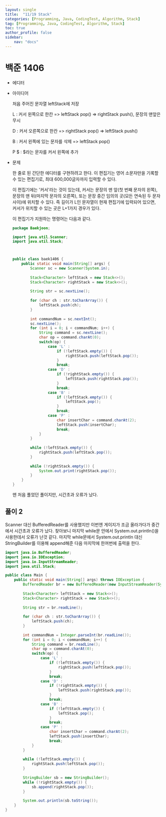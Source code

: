 ```yaml
---
layout: single
title:  "11/19 Stack"
categories: [Programming, Java, CodingTest, Algorithm, Stack]
tag: [Programming, Java, CodingTest, Algorithm, Stack]
toc: true
author_profile: false
sidebar:
    nav: "docs"
---
```




 # 백준 1406

* 에디터

* 아이디어

  처음 주어진 문자열 leftStack에 저장

  L : 커서 왼쪽으로 한칸 => leftStack pop() => rightStack push(), 문장의 맨앞은 무시

  D : 커서 오른쪽으로 한칸 => rightStack pop() => leftStack push()

  B : 커서 왼쪽에 있는 문자를 삭제 => leftStack pop()

  P $ : $라는 문자를 커서 왼쪽에 추가

* 문제

  한 줄로 된 간단한 에디터를 구현하려고 한다. 이 편집기는 영어 소문자만을 기록할 수 있는 편집기로, 최대 600,000글자까지 입력할 수 있다.

  이 편집기에는 '커서'라는 것이 있는데, 커서는 문장의 맨 앞(첫 번째 문자의 왼쪽), 문장의 맨 뒤(마지막 문자의 오른쪽), 또는 문장 중간 임의의 곳(모든 연속된 두 문자 사이)에 위치할 수 있다. 즉 길이가 L인 문자열이 현재 편집기에 입력되어 있으면, 커서가 위치할 수 있는 곳은 L+1가지 경우가 있다.

  이 편집기가 지원하는 명령어는 다음과 같다.

  ```java
  package Baekjoon;
  
  import java.util.Scanner;
  import java.util.Stack;
  
  
  
  public class baek1406 {
      public static void main(String[] args) {
          Scanner sc = new Scanner(System.in);
          
          Stack<Character> leftStack = new Stack<>();
          Stack<Character> rightStack = new Stack<>();
          
          String str = sc.nextLine();
          
          for (char ch : str.toCharArray()) {
              leftStack.push(ch);
          }
          
          int commandNum = sc.nextInt();
          sc.nextLine();
          for (int i = 0; i < commandNum; i++) {
              String command = sc.nextLine();
              char op = command.charAt(0);
              switch(op) {
                  case 'L' :
                      if (!leftStack.empty()) {
                          rightStack.push(leftStack.pop());
                      }
                      break;
                  case 'D' :
                      if (!rightStack.empty()) {
                          leftStack.push(rightStack.pop());
                      }
                      break;
                  case 'B' :
                      if (!leftStack.empty()) {
                          leftStack.pop();
                      }
                      break;
                  case 'P' :
                      char insertChar = command.charAt(2);
                      leftStack.push(insertChar);
                      break;
              }
          }
          
          while (!leftStack.empty()) {
              rightStack.push(leftStack.pop());
          }
          
          while (!rightStack.empty()) {
              System.out.print(rightStack.pop());
          }
      }
  }
  ```

  맨 처음 풀었던 풀이지만, 시간초과 오류가 났다.

## 풀이 2

Scanner 대신 BufferedReader를 사용했지만 이번엔 게이지가 조금 올라가다가 중간에서 시간초과 오류가 났다.  찾아보니 마지막 while문 안에서 System.out.println()을 사용한데서 오류가 난것 같다. 마지막 while문에서 System.out.println 대신 StringBuilder를 이용해 append해준 다음 마지막에 한꺼번에 출력을 한다. 

```java
import java.io.BufferedReader;
import java.io.IOException;
import java.io.InputStreamReader;
import java.util.Stack;

public class Main {
    public static void main(String[] args) throws IOException {
        BufferedReader br = new BufferedReader(new InputStreamReader(System.in));
        
        Stack<Character> leftStack = new Stack<>();
        Stack<Character> rightStack = new Stack<>();
        
        String str = br.readLine();
        
        for (char ch : str.toCharArray()) {
            leftStack.push(ch);
        }
        
        int commandNum = Integer.parseInt(br.readLine());
        for (int i = 0; i < commandNum; i++) {
            String command = br.readLine();
            char op = command.charAt(0);
            switch(op) {
                case 'L' :
                    if (!leftStack.empty()) {
                        rightStack.push(leftStack.pop());
                    }
                    break;
                case 'D' :
                    if (!rightStack.empty()) {
                        leftStack.push(rightStack.pop());
                    }
                    break;
                case 'B' :
                    if (!leftStack.empty()) {
                        leftStack.pop();
                    }
                    break;
                case 'P' :
                    char insertChar = command.charAt(2);
                    leftStack.push(insertChar);
                    break;
            }
        }
        
        while (!leftStack.empty()) {
            rightStack.push(leftStack.pop());
        }
        
        StringBuilder sb = new StringBuilder();
        while (!rightStack.empty()) {
            sb.append(rightStack.pop());
        }
        
        System.out.println(sb.toString());
    }
}
```

